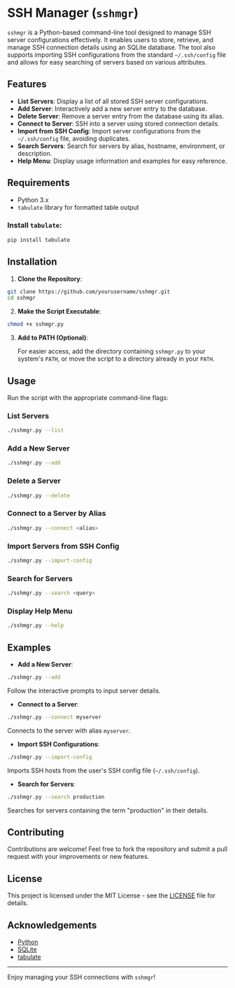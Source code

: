 # SSH Manager (`sshmgr`)

`sshmgr` is a Python-based command-line tool designed to manage SSH server configurations effectively. It enables users to store, retrieve, and manage SSH connection details using an SQLite database. The tool also supports importing SSH configurations from the standard `~/.ssh/config` file and allows for easy searching of servers based on various attributes.

## Features

- **List Servers**: Display a list of all stored SSH server configurations.
- **Add Server**: Interactively add a new server entry to the database.
- **Delete Server**: Remove a server entry from the database using its alias.
- **Connect to Server**: SSH into a server using stored connection details.
- **Import from SSH Config**: Import server configurations from the `~/.ssh/config` file, avoiding duplicates.
- **Search Servers**: Search for servers by alias, hostname, environment, or description.
- **Help Menu**: Display usage information and examples for easy reference.

## Requirements

- Python 3.x
- `tabulate` library for formatted table output

### Install `tabulate`:

```bash
pip install tabulate
```

## Installation

1. **Clone the Repository**:

```bash
git clone https://github.com/yourusername/sshmgr.git
cd sshmgr
```

2. **Make the Script Executable**:

```bash
chmod +x sshmgr.py
```

3. **Add to PATH (Optional)**:

   For easier access, add the directory containing `sshmgr.py` to your system's `PATH`, or move the script to a directory already in your `PATH`.

## Usage

Run the script with the appropriate command-line flags:

### List Servers

```bash
./sshmgr.py --list
```

### Add a New Server

```bash
./sshmgr.py --add
```

### Delete a Server

```bash
./sshmgr.py --delete
```

### Connect to a Server by Alias

```bash
./sshmgr.py --connect <alias>
```

### Import Servers from SSH Config

```bash
./sshmgr.py --import-config
```

### Search for Servers

```bash
./sshmgr.py --search <query>
```

### Display Help Menu

```bash
./sshmgr.py --help
```

## Examples

- **Add a New Server**:
```bash
./sshmgr.py --add
```
  Follow the interactive prompts to input server details.

- **Connect to a Server**:
```bash
./sshmgr.py --connect myserver
```
  Connects to the server with alias `myserver`.

- **Import SSH Configurations**:
```bash
./sshmgr.py --import-config
```
  Imports SSH hosts from the user's SSH config file (`~/.ssh/config`).

- **Search for Servers**:
```bash
./sshmgr.py --search production
```
  Searches for servers containing the term "production" in their details.

## Contributing

Contributions are welcome! Feel free to fork the repository and submit a pull request with your improvements or new features.

## License

This project is licensed under the MIT License - see the [LICENSE](LICENSE) file for details.

## Acknowledgements

- [Python](https://www.python.org/)
- [SQLite](https://www.sqlite.org/)
- [tabulate](https://pypi.org/project/tabulate/)

---

Enjoy managing your SSH connections with `sshmgr`!
